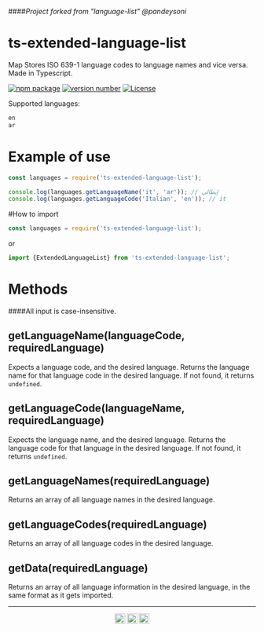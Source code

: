 ####_Project forked from "language-list" @pandeysoni_

ts-extended-language-list
============

Map Stores ISO 639-1 language codes to language names and vice versa. Made in Typescript.

[![npm package](https://img.shields.io/badge/npm%20i-ts--extended--language--list-brightgreen)](https://www.npmjs.com/package/ts-extended-language-list)
[![version number](https://img.shields.io/badge/version-1.0.0-green)](https://github.com/sdonafets/language-list/blob/master/CHANGELOG.md)
[![License](https://img.shields.io/badge/license-BSD-blue)](https://github.com/sdonafets/language-list/blob/master/LICENSE)

Supported languages:
``` js
en
ar
```

# Example of use

``` js
const languages = require('ts-extended-language-list');

console.log(languages.getLanguageName('it', 'ar')); // إيطالي
console.log(languages.getLanguageCode('Italian', 'en')); // it
```

#How to import

``` js
const languages = require('ts-extended-language-list');
```

or

``` js
import {ExtendedLanguageList} from 'ts-extended-language-list';
```

# Methods
####All input is case-insensitive.


## getLanguageName(languageCode, requiredLanguage)

Expects a language code, and the desired language.
Returns the language name for that language code in the desired language.
If not found, it returns `undefined`.

## getLanguageCode(languageName, requiredLanguage)

Expects the language name, and the desired language.
Returns the language code for that language in the desired language.
If not found, it returns `undefined`.

## getLanguageNames(requiredLanguage)

Returns an array of all language names in the desired language.

## getLanguageCodes(requiredLanguage)

Returns an array of all language codes in the desired language.

## getData(requiredLanguage)

Returns an array of all language information in the desired language, in the same format as it gets imported.

---
<p align="center">
<a href="https://github.com/" title="Github"><img src="https://github.com/tomchen/stack-icons/raw/master/logos/github-icon.svg" alt="Github" width="21px" height="21px"></a> <a href="https://www.npmjs.com/" title="npm"><img src="https://github.com/tomchen/stack-icons/raw/master/logos/npm.svg" alt="npm" width="21px" height="21px"></a> <a href="https://www.typescriptlang.org/" title="Typescript"><img src="https://github.com/tomchen/stack-icons/raw/master/logos/typescript-icon.svg" alt="Typescript" width="21px" height="21px"></a> 
</p>